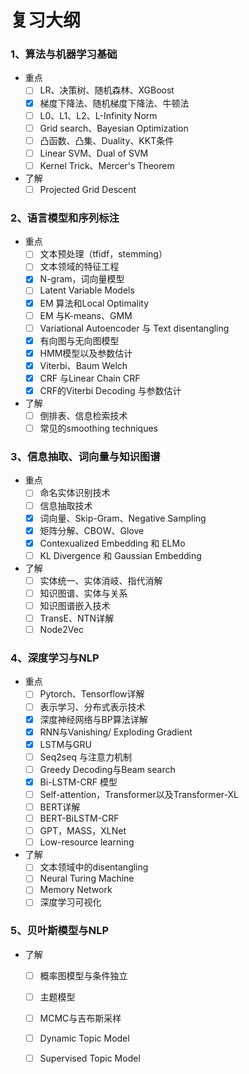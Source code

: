 # 复习大纲

### 1、算法与机器学习基础

- 重点
  - [ ] LR、决策树、随机森林、XGBoost
  - [x] 梯度下降法、随机梯度下降法、牛顿法
  - [ ] L0、L1、L2、L-Infinity Norm
  - [ ] Grid search、Bayesian Optimization 
  - [ ] 凸函数、凸集、Duality、KKT条件
  - [ ] Linear SVM、Dual of SVM
  - [ ] Kernel Trick、Mercer's Theorem
- 了解 
  - [ ] Projected Grid Descent

### 2、语言模型和序列标注

- 重点
  - [ ] 文本预处理（tfidf，stemming） 
  - [ ] 文本领域的特征工程
  - [x] N-gram，词向量模型
  - [ ] Latent Variable Models
  - [x] EM 算法和Local Optimality 
  - [ ] EM 与K-means、GMM
  - [ ] Variational Autoencoder 与 Text disentangling
  - [x] 有向图与无向图模型
  - [x] HMM模型以及参数估计
  - [x] Viterbi、Baum Welch
  - [x] CRF 与Linear Chain CRF
  - [x] CRF的Viterbi Decoding 与参数估计
- 了解
  - [ ] 倒排表、信息检索技术
  - [ ] 常见的smoothing techniques

### 3、信息抽取、词向量与知识图谱

- 重点
  - [ ] 命名实体识别技术
  - [ ] 信息抽取技术
  - [x] 词向量、Skip-Gram、Negative Sampling
  - [x] 矩阵分解、CBOW、Glove
  - [x] Contexualized Embedding 和 ELMo
  - [ ] KL Divergence 和 Gaussian Embedding
- 了解
  - [ ] 实体统一、实体消岐、指代消解
  - [ ] 知识图谱、实体与关系
  - [ ] 知识图谱嵌入技术
  - [ ] TransE、NTN详解
  - [ ] Node2Vec

### 4、深度学习与NLP

- 重点
  - [ ] Pytorch、Tensorflow详解
  - [ ] 表示学习、分布式表示技术
  - [x] 深度神经网络与BP算法详解
  - [x] RNN与Vanishing/ Exploding Gradient
  - [x] LSTM与GRU
  - [ ] Seq2seq 与注意力机制
  - [ ] Greedy Decoding与Beam search
  - [x] Bi-LSTM-CRF 模型
  - [ ] Self-attention，Transformer以及Transformer-XL
  - [ ] BERT详解
  - [ ] BERT-BiLSTM-CRF
  - [ ] GPT，MASS，XLNet
  - [ ] Low-resource learning
- 了解
  - [ ] 文本领域中的disentangling 
  - [ ] Neural Turing Machine
  - [ ] Memory Network 
  - [ ] 深度学习可视化

### 5、贝叶斯模型与NLP

- 了解

  - [ ] 概率图模型与条件独立
  - [ ] 主题模型
  - [ ] MCMC与吉布斯采样
  - [ ] Dynamic Topic Model
  - [ ] Supervised Topic Model 

  






















